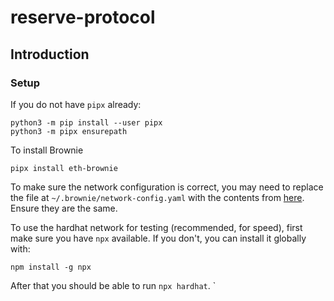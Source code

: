 # reserve-protocol

## Introduction

### Setup

If you do not have `pipx` already:

```
python3 -m pip install --user pipx
python3 -m pipx ensurepath
```

To install Brownie

```
pipx install eth-brownie
```

To make sure the network configuration is correct, you may need to replace the file at `~/.brownie/network-config.yaml` with the contents from [here](https://github.com/eth-brownie/brownie/blob/master/brownie/data/network-config.yaml). Ensure they are the same.

To use the hardhat network for testing (recommended, for speed), first make sure you have `npx` available. If you don't, you can install it globally with:
```
npm install -g npx
```

After that you should be able to run `npx hardhat`. `

